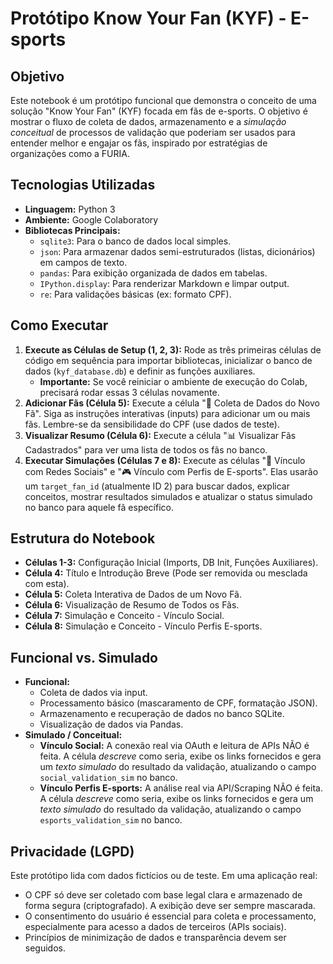 # Protótipo Know Your Fan (KYF) - E-sports

## Objetivo

Este notebook é um protótipo funcional que demonstra o conceito de uma solução "Know Your Fan" (KYF) focada em fãs de e-sports. O objetivo é mostrar o fluxo de coleta de dados, armazenamento e a *simulação conceitual* de processos de validação que poderiam ser usados para entender melhor e engajar os fãs, inspirado por estratégias de organizações como a FURIA.

## Tecnologias Utilizadas

* **Linguagem:** Python 3
* **Ambiente:** Google Colaboratory
* **Bibliotecas Principais:**
    * `sqlite3`: Para o banco de dados local simples.
    * `json`: Para armazenar dados semi-estruturados (listas, dicionários) em campos de texto.
    * `pandas`: Para exibição organizada de dados em tabelas.
    * `IPython.display`: Para renderizar Markdown e limpar output.
    * `re`: Para validações básicas (ex: formato CPF).

## Como Executar

1.  **Execute as Células de Setup (1, 2, 3):** Rode as três primeiras células de código em sequência para importar bibliotecas, inicializar o banco de dados (`kyf_database.db`) e definir as funções auxiliares.
    * **Importante:** Se você reiniciar o ambiente de execução do Colab, precisará rodar essas 3 células novamente.
2.  **Adicionar Fãs (Célula 5):** Execute a célula "📝 Coleta de Dados do Novo Fã". Siga as instruções interativas (inputs) para adicionar um ou mais fãs. Lembre-se da sensibilidade do CPF (use dados de teste).
3.  **Visualizar Resumo (Célula 6):** Execute a célula "📊 Visualizar Fãs Cadastrados" para ver uma lista de todos os fãs no banco.
4.  **Executar Simulações (Células 7 e 8):** Execute as células "🔗 Vínculo com Redes Sociais" e "🎮 Vínculo com Perfis de E-sports". Elas usarão um `target_fan_id` (atualmente ID 2) para buscar dados, explicar conceitos, mostrar resultados simulados e atualizar o status simulado no banco para aquele fã específico.

## Estrutura do Notebook

* **Células 1-3:** Configuração Inicial (Imports, DB Init, Funções Auxiliares).
* **Célula 4:** Título e Introdução Breve (Pode ser removida ou mesclada com esta).
* **Célula 5:** Coleta Interativa de Dados de um Novo Fã.
* **Célula 6:** Visualização de Resumo de Todos os Fãs.
* **Célula 7:** Simulação e Conceito - Vínculo Social.
* **Célula 8:** Simulação e Conceito - Vínculo Perfis E-sports.

## Funcional vs. Simulado

* **Funcional:**
    * Coleta de dados via input.
    * Processamento básico (mascaramento de CPF, formatação JSON).
    * Armazenamento e recuperação de dados no banco SQLite.
    * Visualização de dados via Pandas.
* **Simulado / Conceitual:**
    * **Vínculo Social:** A conexão real via OAuth e leitura de APIs NÃO é feita. A célula *descreve* como seria, exibe os links fornecidos e gera um *texto simulado* do resultado da validação, atualizando o campo `social_validation_sim` no banco.
    * **Vínculo Perfis E-sports:** A análise real via API/Scraping NÃO é feita. A célula *descreve* como seria, exibe os links fornecidos e gera um *texto simulado* do resultado da validação, atualizando o campo `esports_validation_sim` no banco.

## Privacidade (LGPD)

Este protótipo lida com dados fictícios ou de teste. Em uma aplicação real:
* O CPF só deve ser coletado com base legal clara e armazenado de forma segura (criptografado). A exibição deve ser sempre mascarada.
* O consentimento do usuário é essencial para coleta e processamento, especialmente para acesso a dados de terceiros (APIs sociais).
* Princípios de minimização de dados e transparência devem ser seguidos.
